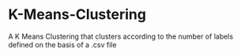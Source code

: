 # K-Means-Clustering
A K Means Clustering that clusters according to the number of labels defined on the basis of a .csv file
